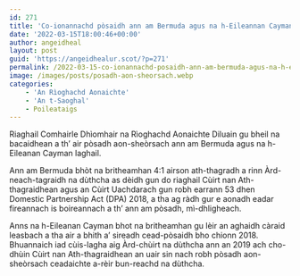 ```yaml
---
id: 271
title: 'Co-ionannachd pòsaidh ann am Bermuda agus na h-Eileannan Cayman ga dhiùltadh le Cùirt Bhreatannach'
date: '2022-03-15T18:00:46+00:00'
author: angeidheal
layout: post
guid: 'https://angeidhealur.scot/?p=271'
permalink: /2022-03-15-co-ionannachd-posaidh-ann-am-bermuda-agus-na-h-eileannan-cayman-ga-dhiultadh-le-cuirt-bhreatannach/
image: /images/posts/posadh-aon-sheorsach.webp
categories:
    - 'An Rìoghachd Aonaichte'
    - 'An t-Saoghal'
    - Poileataigs
---
```


Riaghail Comhairle Dhìomhair na Rìoghachd Aonaichte Diluain gu bheil na bacaidhean a th’ air pòsadh aon-sheòrsach ann am Bermuda agus na h-Eileanan Cayman laghail.

Ann am Bermuda bhòt na britheamhan 4:1 airson ath-thagradh a rinn Àrd-neach-tagraidh na dùthcha as dèidh gun do riaghail Cùirt nan Ath-thagraidhean agus an Cùirt Uachdarach gun robh earrann 53 dhen Domestic Partnership Act (DPA) 2018, a tha ag ràdh gur e aonadh eadar fireannach is boireannach a th’ ann am pòsadh, mì-dhligheach.

Anns na h-Eileanan Cayman bhot na britheamhan gu lèir an aghaidh càraid leasbach a tha air a bhith a’ sireadh cead-pòsaidh bho chionn 2018. Bhuannaich iad cùis-lagha aig Àrd-chùirt na dùthcha ann an 2019 ach cho-dhùin Cùirt nan Ath-thagraidhean an uair sin nach robh pòsadh aon-sheòrsach ceadaichte a-rèir bun-reachd na dùthcha.
